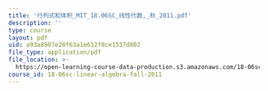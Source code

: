 ```yaml
---
title: '行列式和体积_MIT_18.06SC_线性代数,_秋_2011.pdf'
description: ''
type: course
layout: pdf
uid: a93a8907e28f63a1e612f8ce1537d802
file_type: application/pdf
file_location: >-
  https://open-learning-course-data-production.s3.amazonaws.com/18-06sc-linear-algebra-fall-2011/a93a8907e28f63a1e612f8ce1537d802_884c52175f0f548c4f5379ef_MIT_18.06SC_7ebf60274ee36570-_79cb_2011.pdf
course_id: 18-06sc-linear-algebra-fall-2011
---
```

